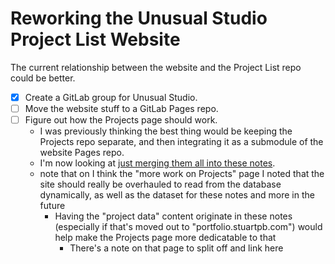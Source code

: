 # Reworking the Unusual Studio Project List Website

The current relationship between the website and the Project List repo could be better.

- [x] Create a GitLab group for Unusual Studio.
- [ ] Move the website stuff to a GitLab Pages repo.
- [ ] Figure out how the Projects page should work.
  - I was previously thinking the best thing would be keeping the Projects repo separate, and then integrating it as a submodule of the website Pages repo.
  - I'm now looking at [just merging them all into these notes](2kxcv-axa9h-eaast-sp16j-wvg0f).
  - note that on I think the "more work on Projects" page I noted that the site should really be overhauled to read from the database dynamically, as well as the dataset for these notes and more in the future
    - Having the "project data" content originate in these notes (especially if that's moved out to "portfolio.stuartpb.com") would help make the Projects page more dedicatable to that
      - There's a note on that page to split off and link here
